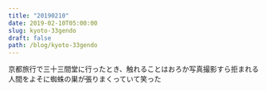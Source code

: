```yaml
---
title: "20190210"
date: 2019-02-10T05:00:00
slug: kyoto-33gendo
draft: false
path: /blog/kyoto-33gendo
---
```


京都旅行で三十三間堂に行ったとき、触れることはおろか写真撮影すら拒まれる人間をよそに蜘蛛の巣が張りまくっていて笑った